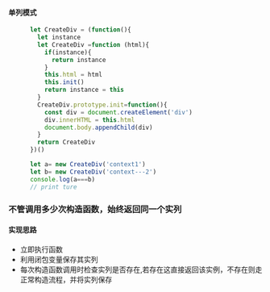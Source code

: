 #### 单列模式
```js
      let CreateDiv = (function(){
        let instance
        let CreateDiv =function (html){
          if(instance){
            return instance
          }
          this.html = html
          this.init()
          return instance = this
        } 
        CreateDiv.prototype.init=function(){
          const div = document.createElement('div')
          div.innerHTML = this.html
          document.body.appendChild(div)
        }
        return CreateDiv
      })()

      let a= new CreateDiv('context1')
      let b= new CreateDiv('context---2')
      console.log(a===b)
      // print ture
```
### 不管调用多少次构造函数，始终返回同一个实列
#### 实现思路
- 立即执行函数 
- 利用闭包变量保存其实列
- 每次构造函数调用时检查实列是否存在,若存在这直接返回该实例，不存在则走正常构造流程，并将实列保存
